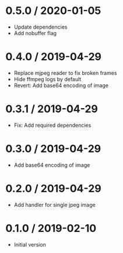 # 0.5.0 / 2020-01-05

  * Update dependencies
  * Add nobuffer flag

# 0.4.0 / 2019-04-29

  * Replace mjpeg reader to fix broken frames
  * Hide ffmpeg logs by default
  * Revert: Add base64 encoding of image

# 0.3.1 / 2019-04-29

  * Fix: Add required dependencies

# 0.3.0 / 2019-04-29

  * Add base64 encoding of image

# 0.2.0 / 2019-04-29

  * Add handler for single jpeg image

# 0.1.0 / 2019-02-10

  * Initial version
